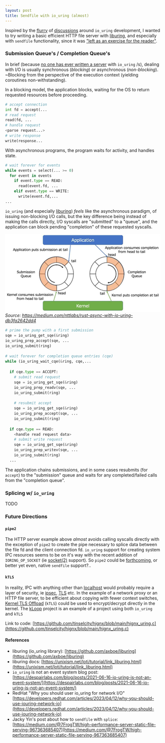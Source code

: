 ```yaml
---
layout: post
title: Sendfile with io_uring (almost)
---
```


Inspired by the [flurry](https://despairlabs.com/blog/posts/2021-06-16-io-uring-is-not-an-event-system/) of [discussions](https://developers.redhat.com/articles/2023/04/12/why-you-should-use-iouring-network-io) around `io_uring` development, I wanted to try writing a basic efficient HTTP file server with [liburing](https://github.com/axboe/liburing), and especially with `sendfile` functionality, since it was ["left as an exercise for the reader"](https://lwn.net/Articles/810491/).

### Submission Queue's / Completion Queue's

In brief (because [no one has ever written a server](https://github.com/search?q=io_uring_submit) with `io_uring` /s), dealing with I/O is usually synchronous (_blocking_) or asynchronous (_non-blocking_).  ~Blocking from the perspective of the execution context (yielding coroutines non-withstanding).

In a blocking model, the application blocks, waiting for the OS to return requested resources before proceeding.

```python
# accept connection
int fd = accept(...
# read request
read(fd, ...
# handle request
<parse request...>
# write response
write(response...
```

With asynchronous programs, the program waits for activity, and handles state.

```python
# wait forever for events
while events = select(... >= 0)
  for event in events
    if event.type == READ:
      read(event.fd, ...
    elif event.type == WRITE:
      write(event.fd,...
...  
```

`io_uring` (and especially [liburing](https://github.com/axboe/liburing)) _feels_ like the asynchronous paradigm, of issuing non-blocking I/O calls, but the key difference being instead of making the calls directly, I/O syscalls are "submitted" to a "queue", and the application can block pending "completion" of these requested syscalls.

![img](https://github.com/tinselcity/tinselcity.github.io/blob/master/images/io_uring.jpg?raw=true "io_uring")
*Source: https://medium.com/nttlabs/rust-async-with-io-uring-db3fa2642dd4*

```python
# prime the pump with a first submission
sqe = io_uring_get_sqe(&ring)
io_uring_prep_accept(sqe, ...
io_uring_submit(ring)

# wait forever for completion queue entries (cqe)
while (io_uring_wait_cqe(&ring, cqe,... 

  if cqe.type == ACCEPT:
    # submit read request
    sqe = io_uring_get_sqe(&ring)
    io_uring_prep_readv(sqe, ...
    io_uring_submit(ring)

    # resubmit accept
    sqe = io_uring_get_sqe(&ring)
    io_uring_prep_accept(sqe, ...
    io_uring_submit(ring)

  if cqe.type == READ:
    <handle read request data>
    # submit write request
    sqe = io_uring_get_sqe(&ring)
    io_uring_prep_writev(sqe, ...
    io_uring_submit(ring)
  ...
```

The application chains submissions, and in some cases resubmits (for `accept`) to the "submission" queue and waits for any completed/failed calls from the "completion queue".

### Splicing w/ `io_uring`

TODO

### Future Directions

#### `pipe2`

The HTTP server example above _almost_ avoids calling syscalls directly with the exception of `pipe2` to create the pipe necessary to splice data between the file fd and the client connection fd.  `io_uring` support for creating system IPC resources seems to be on it's way with the recent addition of `IORING_OP_SOCKET` (ie [socket(2)](https://man7.org/linux/man-pages/man2/socket.2.html) support).  So `pipe2` could be [forthcoming](https://lwn.net/Articles/817440/), or better yet even, native `sendfile` support?..

#### `kTLS`

In reality, IPC with anything other than [localhost](https://en.wikipedia.org/wiki/Localhost) would probably require a layer of security, ie [ipsec](https://en.wikipedia.org/wiki/IPsec), [TLS](https://en.wikipedia.org/wiki/Transport_Layer_Security) etc.  In the example of a network proxy or an HTTP file server, to be efficient about copying with fewer context switches, [Kernel TLS Offload](https://docs.kernel.org/networking/tls-offload.html) (`kTLS`) could be used to encrypt/decrypt directly in the kernel.   The [kLoop](https://github.com/fantix/kloop) project is an example of a project using both `io_uring` and `kTLS`

Link to code:
[https://github.com/tinselcity/hignx/blob/main/hignx_uring.c](https://github.com/tinselcity/hignx/blob/main/hignx_uring.c)

#### References

- liburing (io_uring library): [https://github.com/axboe/liburing](https://github.com/axboe/liburing)
- liburing docs: [https://unixism.net/loti/tutorial/link_liburing.html](https://unixism.net/loti/tutorial/link_liburing.html)
- `io_uring` is not an event system blog post: [https://despairlabs.com/blog/posts/2021-06-16-io-uring-is-not-an-event-system/](https://despairlabs.com/blog/posts/2021-06-16-io-uring-is-not-an-event-system/)
- RedHat "Why you should user io_uring for network I/O" [https://developers.redhat.com/articles/2023/04/12/why-you-should-use-iouring-network-io](https://developers.redhat.com/articles/2023/04/12/why-you-should-use-iouring-network-io)
- Jacky Yin's post about how to `sendfile` with `splice`: [https://medium.com/@7FrogTW/high-performance-server-static-file-serving-967363685407](https://medium.com/@7FrogTW/high-performance-server-static-file-serving-967363685407)

